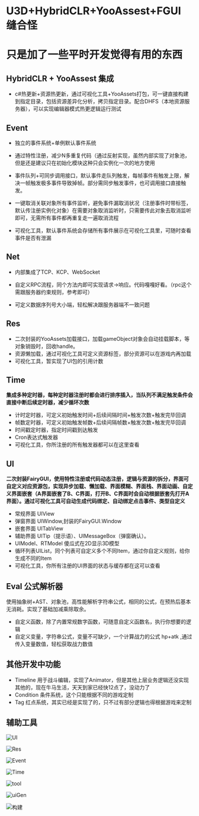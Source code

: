 # U3D+HybridCLR+YooAssest+FGUI 缝合怪

# 只是加了一些平时开发觉得有用的东西

## HybridCLR + YooAssest 集成

- c#热更新+资源热更新，通过可视化工具+YooAssets打包，可一键直接构建到指定目录，包括资源差异化分析，拷贝指定目录。配合DHFS（本地资源服务器），可以实现编辑器模式热更逻辑运行测试

## Event

- 独立的事件系统+单例默认事件系统
- 通过特性注册，减少N多重复代码（通过反射实现，虽然内部实现了对象池，但是还是建议只在初始化模块这种只会实例化一次的地方使用
- 事件队列+可同步调用接口，默认事件走队列触发，每帧事件有触发上限，解决一帧触发极多事件导致掉帧。部分需同步触发事件，也可调用接口直接触发。
- 一键取消关联对象所有事件监听，避免事件漏取消状况（注册事件时带标签，默认传注册实例化对象）在需要对象取消监听时，只需要传此对象去取消监听即可，无需所有事件都再重复走一遍取消流程 

- 可视化工具，默认事件系统会存储所有事件展示在可视化工具里，可随时查看事件是否有泄漏

## Net

- 内部集成了TCP、KCP、WebSocket
- 自定义RPC流程，同个方法内即可实现请求->响应。代码嘎嘎好看。（rpc这个需跟服务器约束规则，参考即可）

- 可定义数据序列号大小端，轻松解决跟服务器端不一致问题

## Res

- 二次封装的YooAssets加载接口，加载gameObject对象会自动挂载脚本，等对象销毁时，回收handle。
- 资源懒加载，通过可视化工具可定义资源标签，部分资源可以在游戏内再加载
- 可视化工具，暂实现了UI包的引用计数

## Time

 **集成多种定时器，每种定时器注册时都会进行排序插入，当队列不满足触发条件会直接中断后续定时器，减少循环次数**

- 计时定时器，可定义初始触发时间+后续间隔时间+触发次数+触发完毕回调
- 帧数定时器，可定义初始触发帧数+后续间隔帧数+触发次数+触发完毕回调
- 时间戳定时器，指定时间戳到达触发
- Cron表达式触发器
- 可视化工具，你所注册的所有触发器都可以在这里查看

## UI

**二次封装FairyGUI，使用特性注册或代码动态注册，逻辑与资源的拆分，界面可自定义对应资源包，实现异步加载、懒加载、界面模糊、界面栈、界面动画、自定义界面嵌套（A界面嵌套了B、C界面，打开B、C界面时会自动根据嵌套先打开A界面）。通过可视化工具可自动生成代码绑定、自动绑定点击事件、类型自定义**

- 常规界面 UIView 
- 弹窗界面 UIWindow,封装的FairyGUI.Window
- 嵌套界面 UITabView 
- 辅助界面 UITip（提示语）、UIMessageBox（弹窗确认）。
- UIModel、RTModel 傻瓜式在2D显示3D模型
- 循环列表UIList，同个列表可自定义多个不同Item，通过你自定义规则，给你生成不同的Item
- 可视化工具，你所有注册的UI界面的状态与缓存都在这可以查看

## Eval 公式解析器

使用抽象树+AST、对象池，高性能解析字符串公式，相同的公式，在预热后基本无消耗。实现了基础加减乘除取余。

- 自定义函数，除了内置常规数字函数，可随意自定义函数名，执行你想要的逻辑
- 自定义变量，字符串公式，变量不可缺少，一个计算战力的公式 hp+atk ,通过传入变量数值，轻松获取战力数值

## 其他开发中功能

- Timeline 用于战斗编辑，实现了Animator，但是其他上层业务逻辑还没实现其他的，现在牛马生活，天天到家已经快12点了，没动力了
- Condition 条件系统，这个只能根据不同的游戏定制
- Tag 红点系统，其实已经是实现了的，只不过有部分逻辑也得根据游戏来定制



## 辅助工具

![UI](C:\Users\Administrator\Desktop\ui.png)

![Res](C:\Users\Administrator\Desktop\res.png)

![Event](C:\Users\Administrator\Desktop\event.png)

![Time](C:\Users\Administrator\Desktop\time.png)

![tool](C:\Users\Administrator\Desktop\tool.png)

![uiGen](C:\Users\Administrator\Desktop\uiGen.png)

![构建](C:\Users\Administrator\Desktop\build.png)

